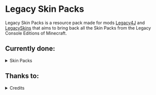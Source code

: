 # Legacy Skin Packs

Legacy Skin Packs is a resource pack made for mods [Legacy4J](https://modrinth.com/mod/legacy4j) and [LegacySkins](https://modrinth.com/mod/legacy-skins) that aims to bring back all the Skin Packs from the Legacy Console Editions of Minecraft.

## Currently done:

<details>
<summary>Skin Packs</summary>

**Key:**

✅ = Has been implemented

✖️ = Has been made as a Mash up by someone else

❌ = Not yet implemented

|**Skin Packs**|Implemented|Planned|
|-|-|-|
|Skin pack 1|✅|✅|
|Skin pack 2|✅|✅|
|Skin pack 3|✅|✅|
|Skin pack 4|✅|✅|
|Skin pack 5|✅|✅|
|Skin pack 6|✅|✅|
|MINECON 2015 Skin pack|✅|✅|
|MINECON 2016 Skin pack|✅|✅|
|MINECON Earth 2017 Skin Pack|✅|✅|
|Minecraft 1st Birthday Skin pack|✅|✅|
|Minecraft 2nd Birthday Skin pack|✅|✅|
|Minecraft 3rd Birthday Skin pack|✅|✅|
|Minecraft 4th Birthday Skin pack|✅|✅|
|Minecraft 5th Birthday Skin pack|✅|✅|
|Summer of Arcade Promotional Skin Pack|✅|✅|
|Halloween Skin pack|✅|✅|
|Festive Skin pack|✅|✅|
|Marvel Avengers Skin pack|✅|✅|
|Marvel Spider-Man Skin pack|✅|✅|
|Marvel Guardians of the Galaxy Skin pack|✅|✅|
|Doctor Who Skins Volume I Skin pack|❌|✅|
|Doctor Who Skins Volume II Skin Pack|❌|✅|
|The Simpsons Skin pack|✅|✅|
|Festive Mash-up pack|✅|✅|
|Halloween Mash-up pack|✅|✅|
|Biome Settlers Skin Pack 1|✅|✅|
|Biome Settlers Skin Pack 2|❌|✅|
|Strangers - Biome Settlers 3|❌|✅|
|Story Mode Skin Pack|✅|✅|
|Redstone Specialists Skin Pack|❌|✅|
|Villains Skin Pack|✅|✅|
|Campfire Tales Skin Pack|✅|✅|
|Final Fantasy XV Skin Pack|✅|✅|
|Mighty Morphin Power Rangers|✅|✅|
|Magic: The Gathering Skin Pack|✅|✅|
|Battle & Beasts Skin Pack|✅|✅|
|Battle & Beasts 2 Skin Pack|✅|✅|
|Star Wars Rebels Skin Pack|✅|✅|
|Star Wars Classic Skin Pack|✅|✅|
|Star Wars Prequel Skin Pack|✅|✅|
|Mini Game Heroes Skin Pack|❌|✅|
|Mini Game Masters Skin Pack|❌|✅|
|Chinese Mythology Mash-up pack|❌|✅|
|Fallout Mash-up pack|❌|[✖️](https://modrinth.com/resourcepack/fallout-mashup)|
|Greek Mythology Mash-up pack|❌|✅|
|Skyrim Mash-up pack|✅|✅|
|Adventure Time Mash-up pack|✅|✅|
|Stranger Things Skin Pack|✅|✅|
|Halo Mash-up pack|❌|✖️|
|Super Mario Mash-up pack|❌|[✖️](https://modrinth.com/resourcepack/super-mario-mash-up)|
|Mass Effect Mash-up pack|✅|✅|
|Egyptian Mythology Mash-up pack|✅|✅|
|Little Big Planet Mash-up pack|✅|✅|
|Festive 2016 Mash-up|✅|✅|
|Pirates of the Caribbean Mash-up pack|✅|✅|
|Nightmare Before Christmas Mash-up pack|❌|✅|
|Steven Universe Mash-up Pack|❌|✅|
|Toy Story Mash-up Pack|❌|✅|
|Norse Mythology Mash-up pack|❌|✅|



</details>



## Thanks to:

<details>
<summary>Credits</summary>

**MNTYROAD:** For recreating LCE models as CPM models, which were used to make SpawnOfZap, permdog99, and MacaroniWithTheMayonnaise's Skin packs. This project would not be possible without them.

**Pigzone00:** For creating & maintaining the skin packs list, organization and the resource pack.

**permdog99:** For recreating Skin packs 1, 2, 3, Minecraft 1st Birthday, Summer of Arcade, Halloween Charity, Battle & Beasts 1, 2 and helping to create the GitHub repo.

**MacaroniWithTheMayonnaise:** For recreating Skin packs 1, 3, Halloween Charity, Playstation Skin Pack 1, 2, 3.

**SpawnOfZap:** For recreating Skin packs Biome Settlers 1, Summer of Arcade.

**Raiden:** For recreating Skin packs Minecraft 2nd, 3rd & 5th Birthday (4th on Playstation), Campfire Tales, 2nd Birthday - PS3, Villains, Final Fantasy XV.

**Lyn:** For recreating Skyrim Mash-Up, LittleBigPlanet Mash-Up, Mass Effect Mash-Up, Simpsons, Power Rangers, Halloween 2015 Mash-Up, Star Wars Classic, Star Wars Rebels, Star Wars Prequel, Star Wars Sequel, Solo: A Star Wars Story, Marvel Avengers, Marvel Spider-Man, Marvel Guardians of the Galaxy, Adventure Time, Festive 2012, Festive 2014 Mash-Up, Classic Skin packs 1, 2, 3, 4, 5, 6, Minecon 2015 Pack, Stranger Things, Pirates of the Caribbean, Magic: The Gathering and 4th Birthday Skin Pack.

**Pretzel:** For recreating Skin pack MINECON Earth 2017.

**Lewis:** For recreating Skin packs Biome Settlers 1, Egyptian Mythology.

**UltiMario:** For recreating Skin pack Minecon 2016 & fixing issues with animation from the Battle & Beasts 2 skin pack.

